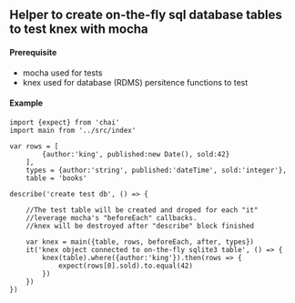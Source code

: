 ## Helper to create on-the-fly sql database tables to test knex with mocha

#### Prerequisite
* mocha used for tests
* knex used for database (RDMS) persitence functions to test

#### Example
	import {expect} from 'chai'
	import main from '../src/index'

	var rows = [
			{author:'king', published:new Date(), sold:42}
		],
		types = {author:'string', published:'dateTime', sold:'integer'},
		table = 'books'

	describe('create test db', () => {

		//The test table will be created and droped for each "it"
		//leverage mocha's "beforeEach" callbacks.
		//knex will be destroyed after "describe" block finished
		
		var knex = main({table, rows, beforeEach, after, types})
		it('knex object connected to on-the-fly sqlite3 table', () => {
			knex(table).where({author:'king'}).then(rows => {
				expect(rows[0].sold).to.equal(42)
			})
		})
	})
